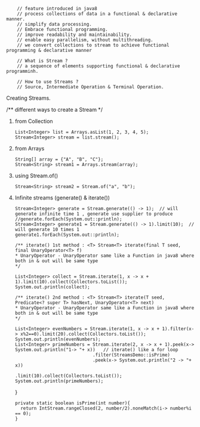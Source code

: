         // feature introduced in java8
        // process collections of data in a functional & declarative manner.
        // simplify data processing.
        // Embrace functional programming.
        // improve readability and maintainability.
        // enable easy parallelism, without multithreading.
        // we convert collections to stream to achieve functional programming & declarative manner

        // What is Stream ?
        // a sequence of elements supporting functional & declarative programminh.

        // How to use Streams ?
        // Source, Intermediate Operation & Terminal Operation.


 Creating Streams.
        
  /** different ways to create a Stream */

  1. from Collection

         List<Integer> list = Arrays.asList(1, 2, 3, 4, 5);
         Stream<Integer> stream = list.stream();
        
  2. from Arrays

         String[] array = {"A", "B", "C"};
         Stream<String> stream1 = Arrays.stream(array);
        
  3. using Stream.of()

         Stream<String> stream2 = Stream.of("a", "b");
        
  4. Infinite streams (generate() & iterate())

         Stream<Integer> generate = Stream.generate(() -> 1);  // will generate infinite time 1 , generate use supplier to produce
         //generate.forEach(System.out::println);
         Stream<Integer> generate1 = Stream.generate(() -> 1).limit(10);  // will generate 10 times 1
         generate1.forEach(System.out::println);

         /** iterate() 1st method : <T> Stream<T> iterate(final T seed, final UnaryOperator<T> f)
         * UnaryOperator - UnaryOperator same like a Function in java8 where both in & out will be same type
         */

         List<Integer> collect = Stream.iterate(1, x -> x + 1).limit(10).collect(Collectors.toList());
         System.out.println(collect);

         /** iterate() 2nd method : <T> Stream<T> iterate(T seed, Predicate<? super T> hasNext, UnaryOperator<T> next)
         * UnaryOperator - UnaryOperator same like a Function in java8 where both in & out will be same type
         */
 
         List<Integer> evenNumbers = Stream.iterate(1, x -> x + 1).filter(x-> x%2==0).limit(20).collect(Collectors.toList());
         System.out.println(evenNumbers);
         List<Integer> primeNumbers = Stream.iterate(2, x -> x + 1).peek(x-> System.out.println("1-> "+ x))   // iterate() like a for loop
                                      .filter(StreamsDemo::isPrime)
                                      .peek(x-> System.out.println("2 -> "+ x))
                                      .limit(10).collect(Collectors.toList());
         System.out.println(primeNumbers);
        }

         private static boolean isPrime(int number){
           return IntStream.rangeClosed(2, number/2).noneMatch(i-> number%i == 0);
         }